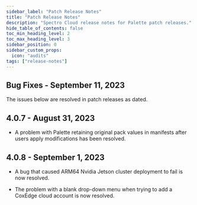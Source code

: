 ```yaml
---
sidebar_label: "Patch Release Notes"
title: "Patch Release Notes"
description: "Spectro Cloud release notes for Palette patch releases."
hide_table_of_contents: false
toc_min_heading_level: 2
toc_max_heading_level: 3
sidebar_position: 0
sidebar_custom_props: 
  icon: "audits"
tags: ["release-notes"]
---
```

 

## Bug Fixes - September 11, 2023

The issues below are resolved in patch releases as dated.

## 4.0.7 - August 31, 2023

- A problem with Palette retaining original pack values in manifests after users apply modifications has been resolved. 


## 4.0.8 - September 1, 2023


- A bug that caused ARM64 Nvidia Jetson cluster deployment to fail is now resolved. 

- The problem with a blank drop-down menu when trying to add a CoxEdge cloud account is now resolved.

